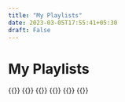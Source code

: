 ```yaml
---
title: "My Playlists"
date: 2023-03-05T17:55:41+05:30
draft: False
---
```


# My Playlists
{{<spotify type="playlist" id="6saUpn8tyLyDBNHYYQIJgt">}}
{{<spotify type="playlist" id="5i1WQghgGmXoxleoyrgzMp">}}
{{<spotify type="playlist" id="2mIrBDptLGs48OsnT2FA1g">}}
{{<spotify type="playlist" id="34pFQl42CypBRjDoBnbKGe">}}
{{<spotify type="playlist" id="6t7mP0HJiAAWPgmDp81Qrl">}}
{{<spotify type="playlist" id="0fEQ4k8DSYvIpmfITamuWr">}}
